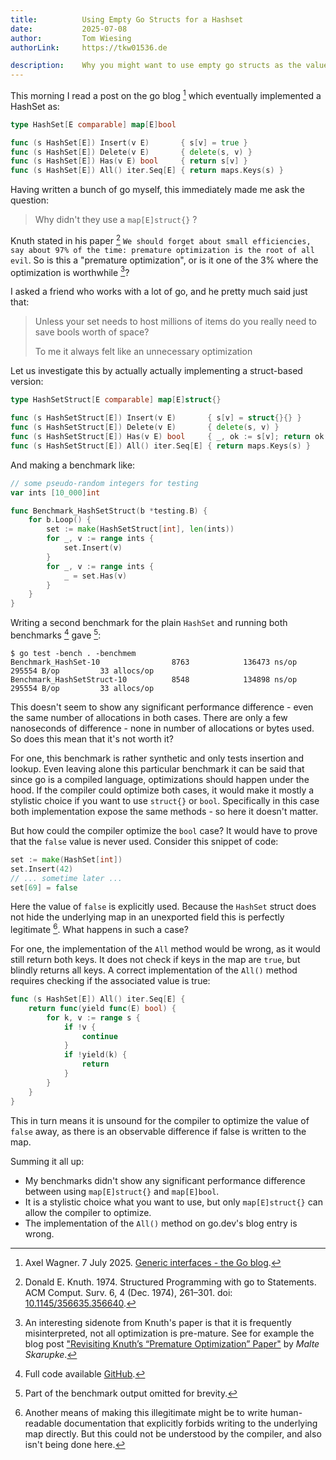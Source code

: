 ```yaml
---
title:          Using Empty Go Structs for a Hashset
date:           2025-07-08
author:         Tom Wiesing 
authorLink:     https://tkw01536.de

description:    Why you might want to use empty go structs as the value type for a hashset.
---
```


This morning I read a post on the go blog [^1] which eventually implemented a HashSet as:

```go
type HashSet[E comparable] map[E]bool

func (s HashSet[E]) Insert(v E)       { s[v] = true }
func (s HashSet[E]) Delete(v E)       { delete(s, v) }
func (s HashSet[E]) Has(v E) bool     { return s[v] }
func (s HashSet[E]) All() iter.Seq[E] { return maps.Keys(s) }
```

Having written a bunch of go myself, this immediately made me ask the question:

> Why didn't they use a `map[E]struct{}` ?

Knuth stated in his paper [^2] `We should forget about small efficiencies, say about 97% of the time: premature optimization is the root of all evil`.
So is this a "premature optimization", or is it one of the 3% where the optimization is worthwhile [^3]?

I asked a friend who works with a lot of go, and he pretty much said just that:

> Unless your set needs to host millions of items do you really need to save bools worth of space?
> 
> To me it always felt like an unnecessary optimization 

Let us investigate this by actually actually implementing a struct-based version:

```go
type HashSetStruct[E comparable] map[E]struct{}

func (s HashSetStruct[E]) Insert(v E)       { s[v] = struct{}{} }
func (s HashSetStruct[E]) Delete(v E)       { delete(s, v) }
func (s HashSetStruct[E]) Has(v E) bool     { _, ok := s[v]; return ok }
func (s HashSetStruct[E]) All() iter.Seq[E] { return maps.Keys(s) }
```

And making a benchmark like:

```go
// some pseudo-random integers for testing
var ints [10_000]int

func Benchmark_HashSetStruct(b *testing.B) {
	for b.Loop() {
		set := make(HashSetStruct[int], len(ints))
		for _, v := range ints {
			set.Insert(v)
		}
		for _, v := range ints {
			_ = set.Has(v)
		}
	}
}
```

Writing a second benchmark for the plain `HashSet` and running both benchmarks [^4] gave [^5]:

```
$ go test -bench . -benchmem
Benchmark_HashSet-10                8763            136473 ns/op          295554 B/op         33 allocs/op
Benchmark_HashSetStruct-10          8548            134898 ns/op          295554 B/op         33 allocs/op
```

This doesn't seem to show any significant performance difference - even the same number of allocations in both cases. 
There are only a few nanoseconds of difference - none in number of allocations or bytes used. 
So does this mean that it's not worth it?

For one, this benchmark is rather synthetic and only tests insertion and lookup.
Even leaving alone this particular benchmark it can be said that since go is a compiled language, optimizations should happen under the hood. 
If the compiler could optimize both cases, it would make it mostly a stylistic choice if you want to use `struct{}` or `bool`. 
Specifically in this case both implementation expose the same methods - so here it doesn't matter. 


But how could the compiler optimize the `bool` case?
It would have to prove that the `false` value is never used. 
Consider this snippet of code:

```go
set := make(HashSet[int])
set.Insert(42)
// ... sometime later ...
set[69] = false
```

Here the value of `false` is explicitly used. 
Because the `HashSet` struct does not hide the underlying map in an unexported field this is perfectly legitimate [^6]. 
What happens in such a case?

For one, the implementation of the `All` method would be wrong, as it would still return both keys. 
It does not check if keys in the map are `true`, but blindly returns all keys.
A correct implementation of the `All()` method requires checking if the associated value is true:

```go
func (s HashSet[E]) All() iter.Seq[E] {
	return func(yield func(E) bool) {
		for k, v := range s {
			if !v {
				continue
			}
			if !yield(k) {
				return
			}
		}
	}
}
```

This in turn means it is unsound for the compiler to optimize the value of `false` away, as there is an observable difference if false is written to the map.

Summing it all up:

- My benchmarks didn't show any significant performance difference between using `map[E]struct{}` and `map[E]bool`.
- It is a stylistic choice what you want to use, but only `map[E]struct{}` can allow the compiler to optimize.
- The implementation of the `All()` method on go.dev's blog entry is wrong.

[^1]: Axel Wagner. 7 July 2025. [Generic interfaces - the Go blog](https://web.archive.org/web/20250707170826/https://go.dev/blog/generic-interfaces). 

[^2]: Donald E. Knuth. 1974. Structured Programming with go to Statements. ACM Comput. Surv. 6, 4 (Dec. 1974), 261–301. doi: [10.1145/356635.356640](https://doi.org/10.1145/356635.356640).

[^3]: An interesting sidenote from Knuth's paper is that it is frequently misinterpreted, not all optimization is pre-mature. 
See for example the blog post ["Revisiting Knuth’s “Premature Optimization” Paper"](https://web.archive.org/web/20250619231836/https://probablydance.com/2025/06/19/revisiting-knuths-premature-optimization-paper/) by *Malte Skarupke*.

[^4]: Full code available [GitHub](https://gist.github.com/tkw1536/f3a6f89f9c49a36f6143a426014630cb). 

[^5]: Part of the benchmark output omitted for brevity. 

[^6]: Another means of making this illegitimate might be to write human-readable documentation that explicitly forbids writing to the underlying map directly.
But this could not be understood by the compiler, and also isn't being done here. 
